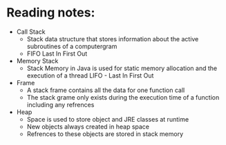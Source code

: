 # Reading notes:
- Call Stack
    + Stack data structure that stores information about the active subroutines of a computergram
    + FIFO Last In First Out
- Memory Stack
    + Stack Memory in Java is used for static memory allocation and the execution of a thread LIFO - Last In First Out
- Frame
    + A stack frame contains all the data for one function call
    + The stack grame only exists during the execution time of a function including any refrences
- Heap
    + Space is used to store object and JRE classes at runtime
    + New objects always created in heap space
    + Refrences to these objects are stored in stack memory